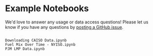 # Example Notebooks

We'd love to answer any usage or data access questions! Please let us know if you have any questions by [posting a GitHub issue](https://github.com/kmax12/gridstatus/issues).

```{toctree}

Downloading CAISO Data.ipynb
Fuel Mix Over Time - NYISO.ipynb
PJM LMP Data.ipynb
```
